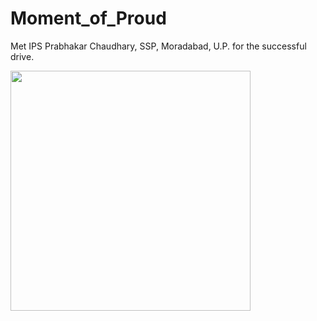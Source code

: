 # Moment_of_Proud
Met IPS Prabhakar Chaudhary, SSP, Moradabad, U.P. for the successful drive.

<img src="https://github.com/ananya-agarwal/Moment_of_Proud/blob/main/1.jpg" width=384>
<br>
